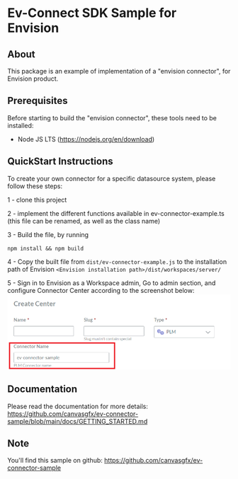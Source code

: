 # Ev-Connect SDK Sample for Envision

## About

This package is an example of implementation of a "envision connector", for Envision product. 

## Prerequisites

Before starting to build the "envision connector", these tools need to be installed:

- Node JS LTS (https://nodejs.org/en/download)

## QuickStart Instructions

To create your own connector for a specific datasource system, please follow these steps:

1 - clone this project

2 - implement the different functions available in ev-connector-example.ts (this file can be renamed, as well as the class name)

3 - Build the file, by running 
```
npm install && npm build
```

4 - Copy the built file from `dist/ev-connector-example.js` to the installation path of Envision `<Envision installation path>/dist/workspaces/server/`

5 - Sign in to Envision as a Workspace admin, Go to admin section, and configure Connector Center according to the screenshot below:
![](./img/plm_connector_config.png)

## Documentation

Please read the documentation for more details:
https://github.com/canvasgfx/ev-connector-sample/blob/main/docs/GETTING_STARTED.md

## Note

You'll find this sample on github: https://github.com/canvasgfx/ev-connector-sample

